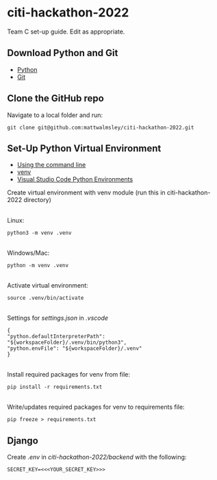# citi-hackathon-2022
Team C set-up guide. Edit as appropriate.

## Download Python and Git
- [Python](https://www.python.org/downloads/)
- [Git](https://github.com/git-guides/install-git)

## Clone the GitHub repo
Navigate to a local folder and run:

    git clone git@github.com:mattwalmsley/citi-hackathon-2022.git

## Set-Up Python Virtual Environment
- [Using the command line](https://docs.python.org/3/using/cmdline)
- [venv](https://docs.python.org/3/library/venv.html)
- [Visual Studio Code Python Environments](https://code.visualstudio.com/docs/python/environments)

Create virtual environment with venv module (run this in citi-hackathon-2022 directory)

<br>
Linux:

    python3 -m venv .venv

<br>
Windows/Mac:

    python -m venv .venv



<br>
Activate virtual environment:

    source .venv/bin/activate

<br>
Settings for <em>settings.json</em> in <em>.vscode</em>

    {
    "python.defaultInterpreterPath": "${workspaceFolder}/.venv/bin/python3",
    "python.envFile": "${workspaceFolder}/.venv"
    }

<br>
Install required packages for venv from file:

    pip install -r requirements.txt

<br>
Write/updates required packages for venv to requirements file:

    pip freeze > requirements.txt


## Django
Create <em>.env</em> in <em>citi-hackathon-2022/backend</em> with the following:

    SECRET_KEY=<<<YOUR_SECRET_KEY>>>